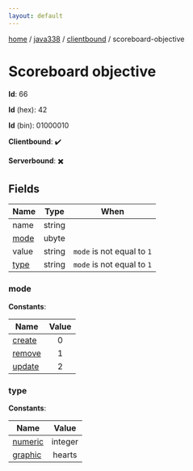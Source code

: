 ```yaml
---
layout: default
---
```


[home](/)  /  [java338](/protocol/java338)  /  [clientbound](/protocol/java338/clientbound)  /  scoreboard-objective

# Scoreboard objective

**Id**: 66

**Id** (hex): 42

**Id** (bin): 01000010

**Clientbound**: ✔️

**Serverbound**: ✖️

## Fields

Name | Type | When
---|---|:---:
name | string | 
[mode](#mode) | ubyte | 
value | string | <code>mode</code> is not equal to <code>1</code>
[type](#type) | string | <code>mode</code> is not equal to <code>1</code>

### mode

**Constants**:

Name | Value
---|:---:
[create](mode_create) | 0
[remove](mode_remove) | 1
[update](mode_update) | 2

### type

**Constants**:

Name | Value
---|:---:
[numeric](type_numeric) | integer
[graphic](type_graphic) | hearts
